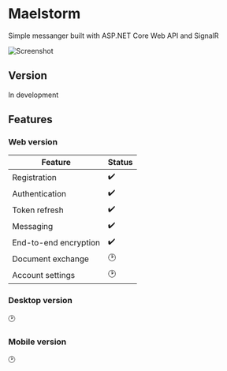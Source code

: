# Maelstorm

Simple messanger built with ASP.NET Core Web API and SignalR

![Screenshot](https://user-images.githubusercontent.com/37965385/79689354-eb081900-825c-11ea-8bfb-3ed883dac2fc.PNG)

## Version

In development

## Features

### Web version 
| Feature | Status |
| --- | --- |
| Registration |:heavy_check_mark: |
| Authentication |:heavy_check_mark:|
| Token refresh |:heavy_check_mark:|
| Messaging |:heavy_check_mark:|
| End-to-end encryption |:heavy_check_mark:|
| Document exchange|:clock2:|
|Account settings|:clock2:|

### Desktop version

:clock2:

### Mobile version

:clock2:
